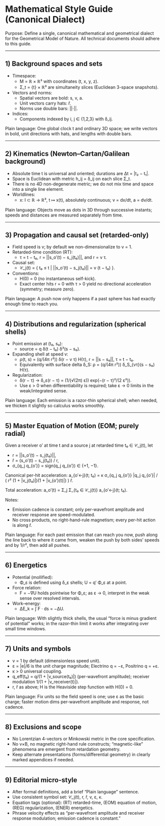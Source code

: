 # Mathematical Style Guide (Canonical Dialect)

Purpose: Define a single, canonical mathematical and geometrical dialect for the Geometrical Model of Nature. All technical documents should adhere to this guide.

---

## 1) Background spaces and sets

- Timespace:
  - M = ℝ × ℝ³ with coordinates (t, x, y, z).
  - Σ_t = {t} × ℝ³ are simultaneity slices (Euclidean 3-space snapshots).
- Vectors and norms:
  - Spatial vectors are bold: s, v, a.
  - Unit vectors carry hats: r̂.
  - Norms use double bars: ||·||.
- Indices:
  - Components indexed by i, j ∈ {1,2,3} with δ_ij.

Plain language: One global clock t and ordinary 3D space; we write vectors in bold, unit directions with hats, and lengths with double bars.

---

## 2) Kinematics (Newton–Cartan/Galilean background)

- Absolute time t is universal and oriented; durations are Δt = |t₂ − t₁|.
- Space is Euclidean with metric h_ij = δ_ij on each slice Σ_t.
- There is no 4D non-degenerate metric; we do not mix time and space into a single line element.
- Worldlines:
  - x: I ⊂ ℝ → ℝ³, t ↦ x(t), absolutely continuous; v = dx/dt, a = dv/dt.

Plain language: Objects move as dots in 3D through successive instants; speeds and distances are measured separately from time.

---

## 3) Propagation and causal set (retarded-only)

- Field speed is v; by default we non-dimensionalize to v = 1.
- Retarded-time condition (RT):
  - τ = t − t₀, r = ||s_o′(t) − s_j(t₀)||, and r = v τ.
- Causal set:
  - 𝒞_j(t) = { t₀ ≤ t | ||s_o′(t) − s_j(t₀)|| = v (t − t₀) }.
- Conventions:
  - H(0) = 0 (no instantaneous self-kick).
  - Exact center hits r = 0 with τ > 0 yield no directional acceleration (symmetry; measure zero).

Plain language: A push now only happens if a past sphere has had exactly enough time to reach you.

---

## 4) Distributions and regularization (spherical shells)

- Point emission at (t₀, s₀):
  - source = q δ(t − t₀) δ³(s − s₀).
- Expanding shell at speed v:
  - ρ(t, s) = (q/(4π r²)) δ(r − v τ) H(τ), r = ||s − s₀||, τ = t − t₀.
  - Equivalently with surface delta δ_S: ρ = (q/(4π r²)) δ_S_{vτ}(s − s₀) H(τ).
- Regularization:
  - δ(r − τ) → δ_ε(r − τ) = (1/(√(2π) ε)) exp(−(r − τ)²/(2 ε²)).
  - Use ε > 0 when differentiability is required; take ε → 0 limits in the weak/integrated sense.

Plain language: Each emission is a razor-thin spherical shell; when needed, we thicken it slightly so calculus works smoothly.

---

## 5) Master Equation of Motion (EOM; purely radial)

Given a receiver o′ at time t and a source j at retarded time t₀ ∈ 𝒞_j(t), let
- r = ||s_o′(t) − s_j(t₀)||,
- r̂ = (s_o′(t) − s_j(t₀)) / r,
- σ_{q_j q_{o′}} = sign(q_j q_{o′}) ∈ {+1, −1}.

Canonical per-hit acceleration:
a_{o′←j}(t; t₀) = κ σ_{q_j q_{o′}} |q_j q_{o′}| / ( r² (1 + |v_j(t₀)|)(1 + |v_{o′}(t)|) ) r̂.

Total acceleration:
a_o′(t) = Σ_j Σ_{t₀ ∈ 𝒞_j(t)} a_{o′←j}(t; t₀).

Notes:
- Emission cadence is constant; only per-wavefront amplitude and receiver response are speed-modulated.
- No cross products, no right-hand-rule magnetism; every per-hit action is along r̂.

Plain language: For each past emission that can reach you now, push along the line back to where it came from, weaken the push by both sides’ speeds and by 1/r², then add all pushes.

---

## 6) Energetics

- Potential (mollified):
  - Φ_ε is defined using δ_ε shells; U = q′ Φ_ε at a point.
- Force relation:
  - F = −∇U holds pointwise for Φ_ε; as ε → 0, interpret in the weak sense over resolved intervals.
- Work–energy:
  - ΔE_k = ∫ F · ds = −ΔU.

Plain language: With slightly thick shells, the usual “force is minus gradient of potential” works; in the razor-thin limit it works after integrating over small time windows.

---

## 7) Units and symbols

- v = 1 by default (dimensionless speed unit).
- ε = |e|/6 is the unit charge magnitude; Electrino q = −ε, Positrino q = +ε.
- κ > 0 universal coupling.
- q_eff(t₀) = q/(1 + |v_source(t₀)|) (per-wavefront amplitude); receiver modulation 1/(1 + |v_receiver(t)|).
- r, r̂ as above; H is the Heaviside step function with H(0) = 0.

Plain language: Fix units so the field speed is one; use ε as the basic charge; faster motion dims per-wavefront amplitude and response, not cadence.

---

## 8) Exclusions and scope

- No Lorentzian 4-vectors or Minkowski metric in the core specification.
- No v×B, no magnetic right-hand rule constructs; “magnetic-like” phenomena are emergent from retardation geometry.
- Keep alternate presentations (forms/differential geometry) in clearly marked appendices if needed.

---

## 9) Editorial micro-style

- After formal definitions, add a brief “Plain language” sentence.
- Use consistent symbol set: 𝒞_j(t), r, r̂, v, ε, κ.
- Equation tags (optional): (RT) retarded-time, (EOM) equation of motion, (REG) regularization, (ENER) energetics.
- Phrase velocity effects as “per-wavefront amplitude and receiver response modulation; emission cadence is constant.”
